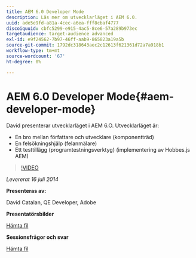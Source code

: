 ```yaml
---
title: AEM 6.0 Developer Mode
description: Läs mer om utvecklarläget i AEM 6.0.
uuid: ade5e9fd-a81a-4cec-a6ea-fff8cbaf4777
discoiquuid: cbfc5299-e915-4ac5-8ce6-57a289b973ec
targetaudience: target-audience advanced
exl-id: e9f24562-7b97-46ff-aab9-865823a19a5b
source-git-commit: 1792dc318643aec2c12613f621361d72a7a918b1
workflow-type: tm+mt
source-wordcount: '67'
ht-degree: 0%

---
```


# AEM 6.0 Developer Mode{#aem-developer-mode}

David presenterar utvecklarläget i AEM 6.O. Utvecklarläget är:

* En bro mellan författare och utvecklare (komponentträd)
* En felsökningshjälp (felanmälare)
* Ett testtillägg (programtestningsverktyg) (implementering av Hobbes.js AEM)

>[!VIDEO](https://video.tv.adobe.com/v/19501/?quality=9)

*Levererat 16 juli 2014*

**Presenteras av:**

David Catalan, QE Developer, Adobe

**Presentatörsbilder**

[Hämta fil](assets/aem-6-developer-mode-07-16-14.pdf)

**Sessionsfrågor och svar**

[Hämta fil](assets/q-a-developer-mode-7-16-14.pdf)
<!--
[Get back to the Overview](https://helpx.adobe.com/experience-manager/kt/eseminars/gems/aem-index.html)
-->
